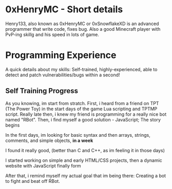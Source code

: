 # 0xHenryMC - Short details
Henry133, also known as 0xHenryMC or 0xSnowflakeXD is an advanced programmer that write code, fixes bug. Also a good Minecraft player with PvP-ing skillg and his speed in lots of game.
# Programming Experience
A quick details about my skills: Self-trained, highly-experienced, able to detect and patch vulnerabilities/bugs within a second!
## **Self Training Progress**
As you knowing, im start from stratch. First, i heard from a friend on TPT (The Power Toy) in the start days of the game Lua scripting and TPTMP script. Really late then, i knew my friend is programming for a really nice bot named "RBot". Then, i find myself a good solution - JavaScript; The story begins

In the first days, im looking for basic syntax and then arrays, strings, comments, and simple objects, **in a week**

I found it really good, (better than C and C++, as im feeling it in those days)

I started working on simple and early HTML/CSS projects, then a dynamic website with JavaScript finally form

After that, i remind myself my actual goal that im being there: Creating a bot  to fight and beat off RBot.
<!--
**0xSnowflakeXD/0xSnowflakeXD** is a ✨ _special_ ✨ repository because its `README.md` (this file) appears on your GitHub profile.

Here are some ideas to get you started:

- 🔭 I’m currently working on ...
- 🌱 I’m currently learning ...
- 👯 I’m looking to collaborate on ...
- 🤔 I’m looking for help with ...
- 💬 Ask me about ...
- 📫 How to reach me: ...
- 😄 Pronouns: ...
- ⚡ Fun fact: ...
-->
